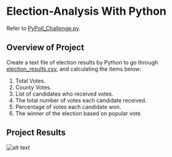 # Election-Analysis With Python
Refer to [PyPoll_Challenge.py](../main/PyPoll_Challenge.py).

## Overview of Project
Create a text file of election results by Python to go through [election_results.csv](../main/Resources/election_results.csv), and calculating the items below:
  1. Total Votes.
  2. County Votes.
  3. List of candidates who received votes.
  4. The total number of votes each candidate received.
  5. Percentage of votes each candidate won.
  6. The winner of the election based on popular vote.
  
## Project Results
  ![alt text](../main/Resources/election_results.png "Election Results")
  
